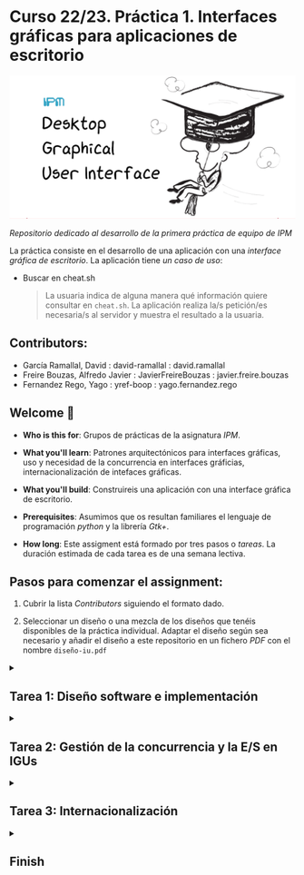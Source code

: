 # Curso 22/23. Práctica 1. Interfaces gráficas para aplicaciones de escritorio

![Image of the assigment](social-image.png)

_Repositorio dedicado al desarrollo de la primera práctica de equipo
de IPM_


La práctica consiste en el desarrollo de una aplicación con una
_interface gráfica de escritorio_. La aplicación tiene _un caso de
uso_:
   
   - Buscar en cheat.sh
   
     > La usuaria indica de alguna manera qué información quiere
     > consultar en `cheat.sh`. La aplicación realiza la/s petición/es
     > necesaria/s al servidor y muestra el resultado a la usuaria.
	 


## Contributors:

- García Ramallal, David : david-ramallal : david.ramallal
- Freire Bouzas, Alfredo Javier : JavierFreireBouzas : javier.freire.bouzas
- Fernandez Rego, Yago : yref-boop : yago.fernandez.rego

## Welcome :wave:

- **Who is this for**: Grupos de prácticas de la asignatura _IPM_.

- **What you'll learn**: Patrones arquitectónicos para interfaces
  gráficas, uso y necesidad de la concurrencia en interfaces
  gráficias, internacionalización de intefaces gráficas.

- **What you'll build**: Construireis una aplicación con una interface
  gráfica de escritorio.

- **Prerequisites**: Asumimos que os resultan familiares el lenguaje de
  programación _python_ y la librería _Gtk+_.

- **How long**: Este assigment está formado por tres pasos o
  _tareas_. La duración estimada de cada tarea es de una semana
  lectiva.


## Pasos para comenzar el assignment:

1. Cubrir la lista _Contributors_ siguiendo el formato dado.

2. Seleccionar un diseño o una mezcla de los diseños que tenéis
   disponibles de la práctica individual. Adaptar el diseño según sea
   necesario y añadir el diseño a este repositorio en un fichero _PDF_
   con el nombre `diseño-iu.pdf`


<details id=1>
<summary><h2>Tarea 1: Diseño software e implementación</h2></summary>

### :wrench: Esta tarea tiene las siguientes partes:

  1. Seleccionar un patrón arquitectónico que separe los componentes
     _vista_ y _estado/modelo_.
	 
  2. Realizar un diseño software siguiendo el patrón seleccionado.
  
	  - El diseño tiene que cubir el caso de uso de la aplicación.
	  
	  - El diseño se realiza según el lenguaje _UML_ y debe incluir
        diagramas tanto para la parte estática como para la dinámica.
		
	  - La documentación del diseño se incorpora al fichero
        `diseño_sw.md` de este repositorio. El formato del fichero es
        la versión de _markdown_ [Github Flavored Markdown](https://docs.github.com/es/get-started/writing-on-github/getting-started-with-writing-and-formatting-on-github/basic-writing-and-formatting-syntax). Los
        diagramas UML se integran directamente en el fichero markdow
        usando [_Mermaid_](https://github.blog/2022-02-14-include-diagrams-markdown-files-mermaid/)
		
  3. Implementar la aplicación siguiendo el diseño de la interface y
     el diseño software creados anteriormente.
	 
	   - El lenguaje de programación es python.
	   
	   - La librería gráfica es GTK verión 3 ó 4.
	   
	   - La estructura de módulos debe facilitar en lo posible el
         seguimiento del diseño sw. Se recomienda que, al menos, los
         componentes _vista_ y _estado/modelo_ esten en módulos o
         paquetes separados.
	   

### :books: Objetivos de aprendizaje:

  - Patrones arquitectónicos en IGUs.
  
  - Uso de librerías para construir IGUs.
  
  - Progamación dirigida por eventos


> **Note** En este repositorio se incluye un módulo python que muestra
> cómo acceder al servidor `cheat.sh` y analizar sus respuestas.


</details>


<details id=2>
<summary><h2>Tarea 2: Gestión de la concurrencia y la E/S en IGUs</h2></summary>

### :wrench: Esta tarea tiene las siguientes partes:

  1. Identificar las operaciones que pueden resultar erroneas y
     modificar la aplicación para gestionar esos errores e informar a
     la usuaria.
	 
	 > **TIP:** Son las peticiones al servidor.
	 
  2. Identificar las operaciones de E/S que pueden bloquear la
     interface e implementar una gestión concurrente de las mismas.
	 
	 > **TIP:** Siguen siendo las peticiones al servidor.
	 
> :warning: Estos cambios en la implementación deben ir acompañados
> del cambio correspondiente en el diseño sw y también podría ser
> necesario un cambio en el diseño de la interface gráfica de usuaria
> (_IGU_).


### :books: Objetivos de aprendizaje:

  - Naturaleza concurrente de las interfaces.
  
  - Uso de la concurrencia.
  
  - Gestión de errores en la E/S.
  
</details>



<details id=3>
<summary><h2>Tarea 3: Internacionalización</h2></summary>

### :wrench: Esta tarea tiene las siguientes partes:

  1. Internacionalizar la aplicación para que se adapte a la
     configuración del _locale_ de la usuaria.
	 
  2. Para demostrar la validez de la implementación, localizar la
     interface a un idioma distinto del original.
	 
### :books: Objetivos de aprendizaje:

  - Internacionalización de IGUs.

</details>


<details id=X>
<summary><h2>Finish</h2></summary>

_Congratulations friend, you've completed this assignment!_

Una vez terminada la práctica no olvideis revisar el contenido del
repositorio en Github y comprobar su correcto funcionamiento antes de
realizar la defensa.

</details>

